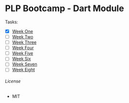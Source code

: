 # PLP Bootcamp - Dart Module

Tasks:

- [x] [Week One](./wk-one/intro.dart)
- [ ] [Week Two]()
- [ ] [Week Three]()
- [ ] [Week Four]()
- [ ] [Week Five]()
- [ ] [Week Six]()
- [ ] [Week Seven]()
- [ ] [Week Eight]()

###### License

- MIT

